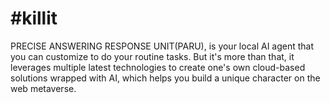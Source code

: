 # #killit
PRECISE ANSWERING RESPONSE UNIT(PARU), is your local AI agent that you can customize to do your routine tasks. But it's more than that, it leverages multiple latest technologies to create one's own cloud-based solutions wrapped with AI, which helps you build a unique character on the web metaverse.
